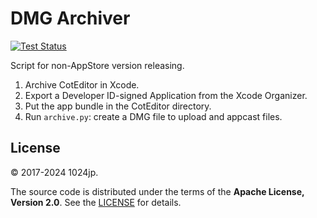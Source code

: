 # DMG Archiver

[![Test Status](https://github.com/coteditor/DMGArchiver/workflows/Test/badge.svg)](https://github.com/coteditor/DMGArchiver/actions)

Script for non-AppStore version releasing.

1. Archive CotEditor in Xcode.
2. Export a Developer ID-signed Application from the Xcode Organizer.
3. Put the app bundle in the CotEditor directory.
4. Run `archive.py`: create a DMG file to upload and appcast files.


License
-----------------------------
© 2017-2024 1024jp.

The source code is distributed under the terms of the __Apache License, Version 2.0__. See the [LICENSE](LICENSE) for details.
